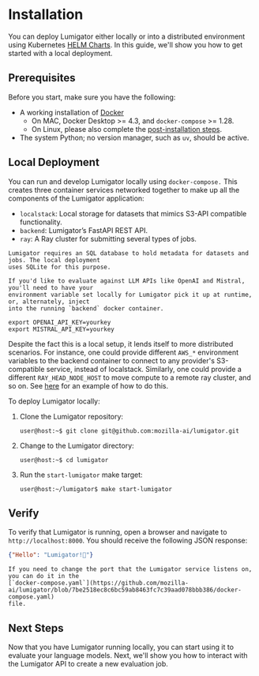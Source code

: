 # Installation

You can deploy Lumigator either locally or into a distributed environment using Kubernetes
[HELM Charts](https://github.com/mozilla-ai/lumigator/blob/7be2518ec8c6bc59ab8463fc7c39aad078bbb386/lumigator/infra/mzai/helm/lumigator/README.md).
In this guide, we'll show you how to get started with a local deployment.

## Prerequisites

Before you start, make sure you have the following:

- A working installation of [Docker](https://docs.docker.com/engine/install/)
    - On MAC, Docker Desktop >= 4.3, and `docker-compose` >= 1.28.
    - On Linux, please also complete the [post-installation steps](https://docs.docker.com/engine/install/linux-postinstall/).
- The system Python; no version manager, such as `uv`, should be active.

## Local Deployment

You can run and develop Lumigator locally using `docker-compose.` This creates three container
services networked together to make up all the components of the Lumigator application:

- `localstack`: Local storage for datasets that mimics S3-API compatible functionality.
- `backend`: Lumigator’s FastAPI REST API.
- `ray`: A Ray cluster for submitting several types of jobs.

```{note}
Lumigator requires an SQL database to hold metadata for datasets and jobs. The local deployment
uses SQLite for this purpose.
```

```{note}
If you'd like to evaluate against LLM APIs like OpenAI and Mistral, you'll need to have your
environment variable set locally for Lumigator pick it up at runtime, or, alternately, inject
into the running `backend` docker container.

export OPENAI_API_KEY=yourkey
export MISTRAL_API_KEY=yourkey
```

Despite the fact this is a local setup, it lends itself to more distributed scenarios. For instance,
one could provide different `AWS_*` environment variables to the backend container to connect to any
provider's S3-compatible service, instead of localstack. Similarly, one could provide a different
`RAY_HEAD_NODE_HOST` to move compute to a remote ray cluster, and so on. See [here](https://github.com/mozilla-ai/lumigator/blob/7be2518ec8c6bc59ab8463fc7c39aad078bbb386/docker-compose.external.yaml) for an example of how to do
this.

To deploy Lumigator locally:

1. Clone the Lumigator repository:

    ```console
    user@host:~$ git clone git@github.com:mozilla-ai/lumigator.git
    ```

1. Change to the Lumigator directory:

    ```console
    user@host:~$ cd lumigator
    ```

1. Run the `start-lumigator` make target:

    ```console
    user@host:~/lumigator$ make start-lumigator
    ```

## Verify

To verify that Lumigator is running, open a browser and navigate to `http://localhost:8000`. You
should receive the following JSON response:

```json
{"Hello": "Lumigator!🐊"}
```

```{note}
If you need to change the port that the Lumigator service listens on, you can do it in the
[`docker-compose.yaml`](https://github.com/mozilla-ai/lumigator/blob/7be2518ec8c6bc59ab8463fc7c39aad078bbb386/docker-compose.yaml)
file.
```

## Next Steps

Now that you have Lumigator running locally, you can start using it to evaluate your language
models. Next, we'll show you how to interact with the Lumigator API to create a new evaluation
job.
